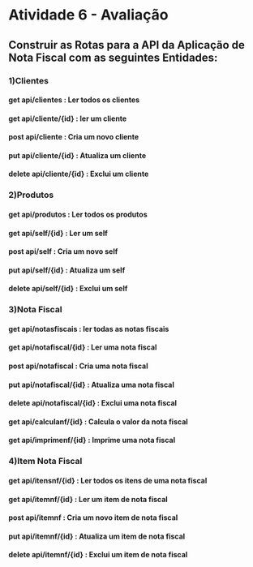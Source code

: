 # Atividade 6 - Avaliação

## Construir as Rotas para a API da Aplicação de Nota Fiscal com as seguintes Entidades:

### 1)Clientes 
####  get    api/clientes       : Ler todos os clientes
####  get    api/cliente/{id}   : ler um cliente
####  post   api/cliente        : Cria um novo cliente
####  put    api/cliente/{id}   : Atualiza um cliente
####  delete api/cliente/{id}   : Exclui um cliente


### 2)Produtos
####  get    api/produtos       : Ler todos os produtos
####  get    api/self/{id}   : Ler um self
####  post   api/self        : Cria um novo self
####  put    api/self/{id}   : Atualiza um self
####  delete api/self/{id}   : Exclui um self


### 3)Nota Fiscal
####  get    api/notasfiscais     : ler todas as notas fiscais
####  get    api/notafiscal/{id}  : Ler uma nota fiscal
####  post   api/notafiscal       : Cria uma nota fiscal
####  put   api/notafiscal/{id}   : Atualiza uma nota fiscal
####  delete api/notafiscal/{id}  : Exclui uma nota fiscal
####  get    api/calculanf/{id}   : Calcula o valor da nota fiscal
####  get    api/imprimenf/{id}   : Imprime uma nota fiscal


### 4)Item Nota Fiscal
####  get    api/itensnf/{id}    : Ler todos os itens de uma nota fiscal
####  get    api/itemnf/{id}     : Ler um item de nota fiscal
####  post   api/itemnf           : Cria um novo item de nota fiscal
####  put    api/itemnf/{id}     : Atualiza um item de nota fiscal
####  delete api/itemnf/{id}     : Exclui um item de nota fiscal

